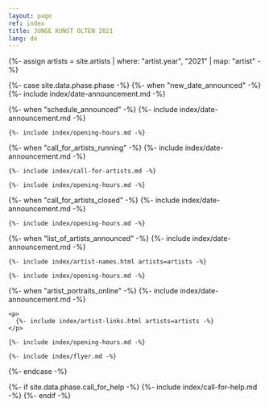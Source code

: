 ```yaml
---
layout: page
ref: index
title: JUNGE KUNST OLTEN 2021
lang: de
---
```


{%- assign artists = site.artists | where: "artist.year", "2021" | map: "artist" -%}

{%- case site.data.phase.phase -%}
  {%- when "new_date_announced" -%}
    {%- include index/date-announcement.md -%}

  {%- when "schedule_announced" -%}
    {%- include index/date-announcement.md -%}

    {%- include index/opening-hours.md -%}

  {%- when "call_for_artists_running" -%}
    {%- include index/date-announcement.md -%}
    
    {%- include index/call-for-artists.md -%}
    
    {%- include index/opening-hours.md -%}

  {%- when "call_for_artists_closed" -%}
    {%- include index/date-announcement.md -%}

    {%- include index/opening-hours.md -%}

  {%- when "list_of_artists_announced" -%}
    {%- include index/date-announcement.md -%}
    
    {%- include index/artist-names.html artists=artists -%}

    {%- include index/opening-hours.md -%}
    
  {%- when "artist_portraits_online" -%}
    {%- include index/date-announcement.md -%}

    <p>
      {%- include index/artist-links.html artists=artists -%}
    </p>

    {%- include index/opening-hours.md -%}

    {%- include index/flyer.md -%}
{%- endcase -%}

{%- if site.data.phase.call_for_help -%}
  {%- include index/call-for-help.md -%}
{%- endif -%}
